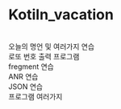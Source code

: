 # Kotiln_vacation
</br>오늘의 명언 및 여러가지 연습
</br>로또 번호 출력 프로그램
</br>fregment 연습
</br>ANR 연습
</br>JSON 연습
</br>프로그램 여러가지

